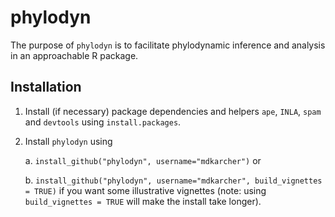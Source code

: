 phylodyn
========

The purpose of `phylodyn` is to facilitate phylodynamic inference and analysis in an approachable R package.

## Installation

1. Install (if necessary) package dependencies and helpers `ape`, `INLA`, `spam` and `devtools` using `install.packages`.

2. Install `phylodyn` using 

    a. `install_github("phylodyn", username="mdkarcher")` or

    b. `install_github("phylodyn", username="mdkarcher", build_vignettes = TRUE)` if you want some illustrative vignettes (note: using `build_vignettes = TRUE` will make the install take longer).